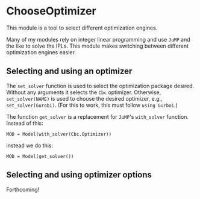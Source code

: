 # ChooseOptimizer


This module is a tool to select different optimization engines.

Many of my modules rely on integer linear programming and use `JuMP`
and the like to solve the IPLs. This module makes switching between
different optimization engines easier.

## Selecting and using an optimizer

The `set_solver` function is used to select the optimization package
desired. Without any arguments it selects the `Cbc` optimizer. Otherwise,
`set_solver(NAME)` is used to choose the desired optimizer, e.g.,
`set_solver(Gurobi)`. (For this to work, this must follow
  `using Gurboi`.)

The function `get_solver` is a replacement for `JuMP`'s
`with_solver` function. Instead of this:
```
MOD = Model(with_solver(Cbc.Optimizer))
```
instead we do this:
```
MOD = Model(get_solver())
```

## Selecting and using optimizer options

Forthcoming!
